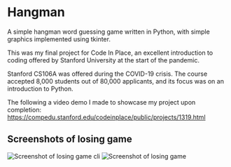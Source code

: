 # Hangman

A simple hangman word guessing game written in Python, with simple graphics implemented using tkinter.

This was my final project for Code In Place, an excellent introduction to coding offered by Stanford University
at the start of the pandemic.

Stanford CS106A was offered during the COVID-19 crisis. The course accepted 8,000 students out of 80,000 applicants, and its focus was on an introduction to Python.

The following a video demo I made to showcase my project upon completion:
https://compedu.stanford.edu/codeinplace/public/projects/1319.html

## Screenshots of losing game
![Screenshot of losing game cli](https://caleb-mitchell.github.io/repo-readme-images/public/images/hangman_screenshot_cli.png)
![Screenshot of losing game](https://caleb-mitchell.github.io/repo-readme-images/public/images/hangman_screenshot.png)
